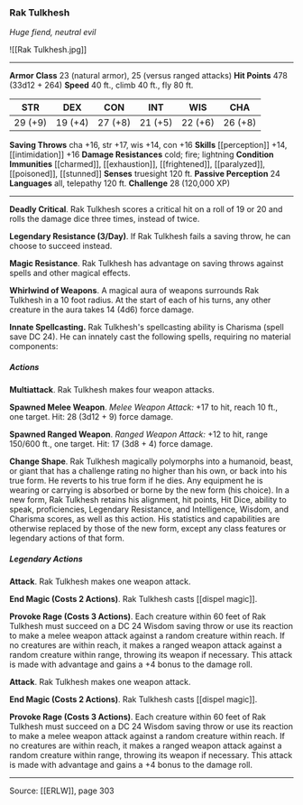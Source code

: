 ### Rak Tulkhesh
_Huge fiend, neutral evil_

![[Rak Tulkhesh.jpg]]




---

**Armor Class** 23 (natural armor), 25 (versus ranged attacks)
**Hit Points** 478 (33d12 + 264)
**Speed** 40 ft., climb 40 ft., fly 80 ft.

| STR     | DEX     | CON     | INT     | WIS     | CHA     |
|---------|---------|---------|---------|---------|---------|
| 29 (+9) | 19 (+4) | 27 (+8) | 21 (+5) | 22 (+6) | 26 (+8) |

**Saving Throws** cha +16, str +17, wis +14, con +16
**Skills** [[perception]] +14, [[intimidation]] +16
**Damage Resistances** cold; fire; lightning
**Condition Immunities** [[charmed]], [[exhaustion]], [[frightened]], [[paralyzed]], [[poisoned]], [[stunned]]
**Senses** truesight 120 ft.
**Passive Perception** 24
**Languages** all, telepathy 120 ft.
**Challenge** 28 (120,000 XP)

---

**Deadly Critical**. Rak Tulkhesh scores a critical hit on a roll of 19 or 20 and rolls the damage dice three times, instead of twice.

**Legendary Resistance (3/Day)**. If Rak Tulkhesh fails a saving throw, he can choose to succeed instead.

**Magic Resistance**. Rak Tulkhesh has advantage on saving throws against spells and other magical effects.

**Whirlwind of Weapons**. A magical aura of weapons surrounds Rak Tulkhesh in a 10 foot radius. At the start of each of his turns, any other creature in the aura takes 14 (4d6) force damage.

**Innate Spellcasting.** Rak Tulkhesh's spellcasting ability is Charisma (spell save DC 24). He can innately cast the following spells, requiring no material components:

##### Actions
**Multiattack**. Rak Tulkhesh makes four weapon attacks.

**Spawned Melee Weapon**. _Melee Weapon Attack:_ +17 to hit, reach 10 ft., one target. Hit: 28 (3d12 + 9) force damage.

**Spawned Ranged Weapon**. _Ranged Weapon Attack:_ +12 to hit, range 150/600 ft., one target. Hit: 17 (3d8 + 4) force damage.

**Change Shape**. Rak Tulkhesh magically polymorphs into a humanoid, beast, or giant that has a challenge rating no higher than his own, or back into his true form. He reverts to his true form if he dies. Any equipment he is wearing or carrying is absorbed or borne by the new form (his choice). In a new form, Rak Tulkhesh retains his alignment, hit points, Hit Dice, ability to speak, proficiencies, Legendary Resistance, and Intelligence, Wisdom, and Charisma scores, as well as this action. His statistics and capabilities are otherwise replaced by those of the new form, except any class features or legendary actions of that form.

##### Legendary Actions
**Attack**. Rak Tulkhesh makes one weapon attack.

**End Magic (Costs 2 Actions)**. Rak Tulkhesh casts [[dispel magic]].

**Provoke Rage (Costs 3 Actions)**. Each creature within 60 feet of Rak Tulkhesh must succeed on a DC 24 Wisdom saving throw or use its reaction to make a melee weapon attack against a random creature within reach. If no creatures are within reach, it makes a ranged weapon attack against a random creature within range, throwing its weapon if necessary. This attack is made with advantage and gains a +4 bonus to the damage roll.

**Attack**. Rak Tulkhesh makes one weapon attack.

**End Magic (Costs 2 Actions)**. Rak Tulkhesh casts [[dispel magic]].

**Provoke Rage (Costs 3 Actions)**. Each creature within 60 feet of Rak Tulkhesh must succeed on a DC 24 Wisdom saving throw or use its reaction to make a melee weapon attack against a random creature within reach. If no creatures are within reach, it makes a ranged weapon attack against a random creature within range, throwing its weapon if necessary. This attack is made with advantage and gains a +4 bonus to the damage roll.


---

Source: [[ERLW]], page 303